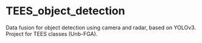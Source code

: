 # TEES_object_detection
Data fusion for object detection using camera and radar, based on YOLOv3. Project for TEES classes (Unb-FGA).

